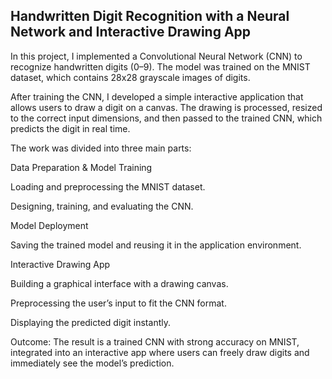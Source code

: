 ## Handwritten Digit Recognition with a Neural Network and Interactive Drawing App

In this project, I implemented a Convolutional Neural Network (CNN) to recognize handwritten digits (0–9). The model was trained on the MNIST dataset, which contains 28x28 grayscale images of digits.

After training the CNN, I developed a simple interactive application that allows users to draw a digit on a canvas. The drawing is processed, resized to the correct input dimensions, and then passed to the trained CNN, which predicts the digit in real time.

The work was divided into three main parts:

Data Preparation & Model Training

Loading and preprocessing the MNIST dataset.

Designing, training, and evaluating the CNN.

Model Deployment

Saving the trained model and reusing it in the application environment.

Interactive Drawing App

Building a graphical interface with a drawing canvas.

Preprocessing the user’s input to fit the CNN format.

Displaying the predicted digit instantly.

Outcome:
The result is a trained CNN with strong accuracy on MNIST, integrated into an interactive app where users can freely draw digits and immediately see the model’s prediction.

